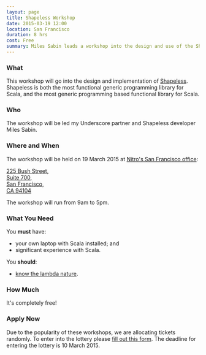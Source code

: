 ```yaml
---
layout: page
title: Shapeless Workshop
date: 2015-03-19 12:00
location: San Francisco
duration: 8 hrs
cost: Free
summary: Miles Sabin leads a workshop into the design and use of the Shapeless library.
---
```


### What

This workshop will go into the design and implementation of [Shapeless](https://github.com/milessabin/shapeless). Shapeless is both the most functional generic programming library for Scala, and the most generic programming based functional library for Scala.

### Who

The workshop will be led my Underscore partner and Shapeless developer Miles Sabin.

### Where and When

The workshop will be held on 19 March 2015 at [Nitro's San Francisco office](https://www.gonitro.com/about/contact):

[225 Bush Street,  
 Suite 700,  
 San Francisco,  
 CA 94104](https://www.google.com/maps/preview#!q=225+Bush+Street%2C+Suite+%23700+San+Francisco%2C+CA+94104&data=!4m15!2m14!1m13!1s0x80858089e1c87065%3A0xdaa20a6b35a74f41!3m8!1m3!1d4060!2d-122.4011715!3d37.7908343!3m2!1i1920!2i989!4f13.1!4m2!3d37.7908964!4d-122.4014997)

The workshop will run from 9am to 5pm.

### What You Need

You **must** have:

- your own laptop with Scala installed; and
- significant experience with Scala.

You **should**:

- [know the lambda nature](http://www.csd.uwo.ca/~magi/personal/humour/Computer_Folklore/The%20Lambda%20Nature%20Koan.html).

### How Much

It's completely free!

### Apply Now

Due to the popularity of these workshops, we are allocating tickets randomly. To enter into the lottery please [fill out this form](). The deadline for entering the lottery is 10 March 2015.
